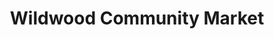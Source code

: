 ---
title: "Wildwood Community Market"
url: /boone/wildwood-community-market/
shop: Gemüse & Obst
---
